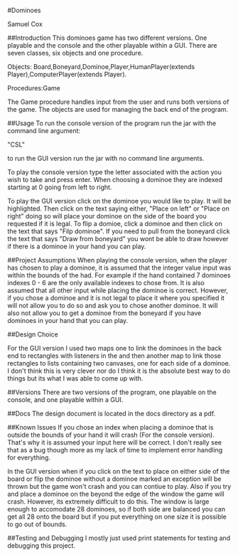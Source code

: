 #Dominoes

Samuel Cox

##Introduction
This dominoes game has two different versions. One playable and the console and the other playable within a GUI.
There are seven classes, six objects and one procedure. 

Objects: Board,Boneyard,Dominoe,Player,HumanPlayer(extends Player),ComputerPlayer(extends Player).

Procedures:Game

The Game procedure handles input from the user and runs both versions of the game. The objects are used for managing the back end of the program.

##Usage
To run the console version of the program run the jar with the command line argument:

"CSL"

to run the GUI version run the jar with no command line arguments.

To play the console version type the letter associated with the action you wish to take and press enter.
When choosing a dominoe they are indexed starting at 0 going from left to right.

To play the GUI version click on the dominoe you would like to play. It will be highlighted.
Then click on the text saying either, "Place on left" or "Place on right" doing so will
place your dominoe on the side of the board you requested if it is legal. To flip a domioe, click a dominoe
and then click on the text that says "Filp dominoe". If you need to pull from the boneyard
click the text that says "Draw from boneyard" you wont be able to draw however if there is 
a dominoe in your hand you can play.

##Project Assumptions
When playing the console version, when the player has chosen to play a dominoe, it is assumed that the integer value input 
was within the bounds of the had. For example if the hand contained 7 dominoes indexes 0 - 6 are the only available indexes to chose from.
It is also assumed that all other input while placing the dominoe is correct. However, if you chose a dominoe and it is not legal
to place it where you specified it will not allow you to do so and ask you to chose another dominoe. It will also not allow you
to get a dominoe from the boneyard if you have dominoes in your hand that you can play.

##Design Choice

For the GUI version I used two maps one to link the dominoes in the back end to 
rectangles with listeners in the and then another map to link those rectangles to 
lists containing two canvases, one for each side of a dominoe. I don't think this
is very clever nor do I think it is the absolute best way to do things but its what 
I was able to come up with.

##Versions
There are two versions of the program, one playable on the console,
and one playable within a GUI.

##Docs
The design document is located in the docs directory as a pdf.

##Known Issues
If you chose an index when placing a dominoe that is outside the bounds of your hand it will crash (For the console version).
That's why it is assumed your input here will be correct. I don't really see that as a bug though more
as my lack of time to implement error handling for everything.

In the GUI version when if you click on the text to place on either side of the board
or flip the dominoe without a dominoe marked an exception will be thrown but the game won't crash and you 
can contiue to play. Also if you try and place a dominoe on the beyond the edge of the window the game will crash.
However, its extremely difficult to do this. The window is large enough to accomodate 28 dominoes, so if both side are
balanced you can get all 28 onto the board but if you put everything on one size it is possible to go out of bounds.

##Testing and Debugging
I mostly just used print statements for testing and debugging this project.